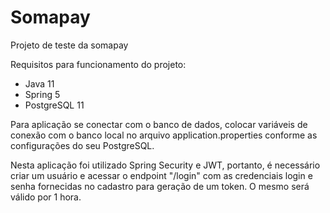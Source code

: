 # Somapay
Projeto de teste da somapay

Requisitos para funcionamento do projeto:
- Java 11
- Spring 5
- PostgreSQL 11

Para aplicação se conectar com o banco de dados, colocar variáveis de conexão com o banco local no arquivo application.properties conforme as configurações do seu PostgreSQL.

Nesta aplicação foi utilizado Spring Security e JWT, portanto, é necessário criar um usuário e acessar o endpoint "/login" com as credenciais login e senha fornecidas no 
cadastro para geração de um token. O mesmo será válido por 1 hora.
